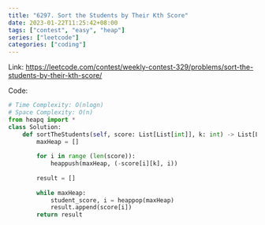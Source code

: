 ```yaml
---
title: "6297. Sort the Students by Their Kth Score"
date: 2023-01-22T11:25:42+08:00
tags: ["contest", "easy", "heap"]
series: ["leetcode"]
categories: ["coding"]
---
```


Link: https://leetcode.com/contest/weekly-contest-329/problems/sort-the-students-by-their-kth-score/

Code:
```python
# Time Complexity: O(nlogn)
# Space Complexity: O(n)
from heapq import *
class Solution:
    def sortTheStudents(self, score: List[List[int]], k: int) -> List[List[int]]:
        maxHeap = []
        
        for i in range (len(score)):
            heappush(maxHeap, (-score[i][k], i))
        
        result = []
        
        while maxHeap:
            student_score, i = heappop(maxHeap)
            result.append(score[i])
        return result
```

